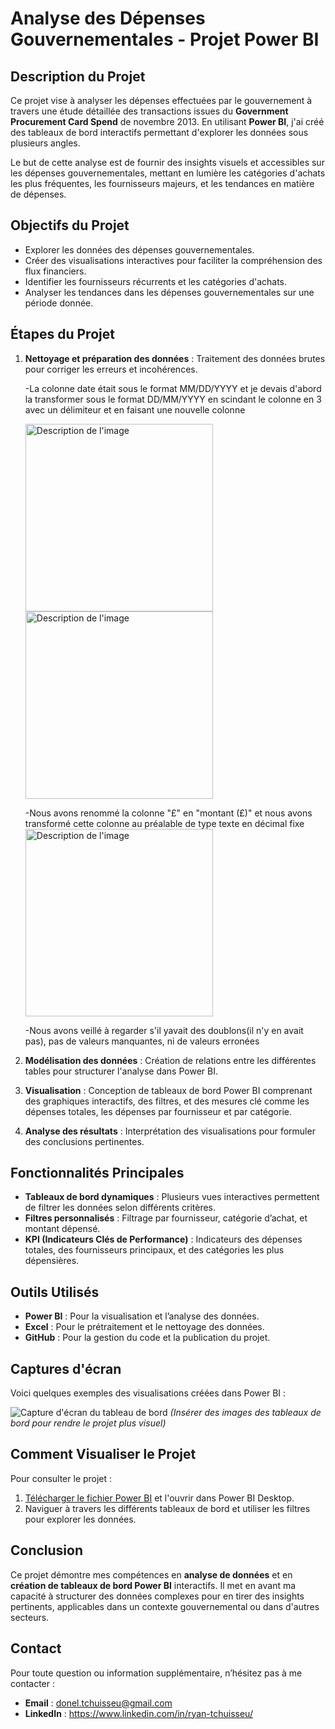# Analyse des Dépenses Gouvernementales - Projet Power BI

## Description du Projet
Ce projet vise à analyser les dépenses effectuées par le gouvernement à travers une étude détaillée des transactions issues du **Government Procurement Card Spend** de novembre 2013. En utilisant **Power BI**, j'ai créé des tableaux de bord interactifs permettant d'explorer les données sous plusieurs angles.

Le but de cette analyse est de fournir des insights visuels et accessibles sur les dépenses gouvernementales, mettant en lumière les catégories d'achats les plus fréquentes, les fournisseurs majeurs, et les tendances en matière de dépenses.

## Objectifs du Projet
- Explorer les données des dépenses gouvernementales.
- Créer des visualisations interactives pour faciliter la compréhension des flux financiers.
- Identifier les fournisseurs récurrents et les catégories d'achats.
- Analyser les tendances dans les dépenses gouvernementales sur une période donnée.

## Étapes du Projet
1. **Nettoyage et préparation des données** : Traitement des données brutes pour corriger les erreurs et incohérences.

   -La colonne date était sous le format MM/DD/YYYY et je devais d'abord la transformer sous le format DD/MM/YYYY en scindant le colonne en 3 avec un délimiteur et en faisant une nouvelle colonne
  
   <img src="https://github.com/user-attachments/assets/e8d918ab-7f77-409f-8bda-3216b1b4c943" alt="Description de l'image" width="300">

   <img src="https://github.com/user-attachments/assets/3da49a46-4fc3-4640-a486-695994331480" alt="Description de l'image" width="300">
   

   -Nous avons renommé la colonne "£" en "montant (£)" et nous avons transformé cette colonne au préalable de type texte en décimal fixe
   <img src="https://github.com/user-attachments/assets/78733526-b5ce-437f-963f-6d526221f81b" alt="Description de l'image" width="300">

   -Nous avons veillé à regarder s'il yavait des doublons(il n'y en avait pas), pas de valeurs manquantes, ni de valeurs erronées

   
3. **Modélisation des données** : Création de relations entre les différentes tables pour structurer l'analyse dans Power BI.
4. **Visualisation** : Conception de tableaux de bord Power BI comprenant des graphiques interactifs, des filtres, et des mesures clé comme les dépenses totales, les dépenses par fournisseur et par catégorie.
5. **Analyse des résultats** : Interprétation des visualisations pour formuler des conclusions pertinentes.

## Fonctionnalités Principales
- **Tableaux de bord dynamiques** : Plusieurs vues interactives permettent de filtrer les données selon différents critères.
- **Filtres personnalisés** : Filtrage par fournisseur, catégorie d’achat, et montant dépensé.
- **KPI (Indicateurs Clés de Performance)** : Indicateurs des dépenses totales, des fournisseurs principaux, et des catégories les plus dépensières.
  
## Outils Utilisés
- **Power BI** : Pour la visualisation et l’analyse des données.
- **Excel** : Pour le prétraitement et le nettoyage des données.
- **GitHub** : Pour la gestion du code et la publication du projet.

## Captures d'écran
Voici quelques exemples des visualisations créées dans Power BI :

![Capture d'écran du tableau de bord](URL_image_tableau_de_bord.png)
*(Insérer des images des tableaux de bord pour rendre le projet plus visuel)*

## Comment Visualiser le Projet
Pour consulter le projet :
1. [Télécharger le fichier Power BI](lien_vers_le_fichier.pbix) et l'ouvrir dans Power BI Desktop.
2. Naviguer à travers les différents tableaux de bord et utiliser les filtres pour explorer les données.

## Conclusion
Ce projet démontre mes compétences en **analyse de données** et en **création de tableaux de bord Power BI** interactifs. Il met en avant ma capacité à structurer des données complexes pour en tirer des insights pertinents, applicables dans un contexte gouvernemental ou dans d'autres secteurs.

## Contact
Pour toute question ou information supplémentaire, n’hésitez pas à me contacter :
- **Email** : donel.tchuisseu@gmail.com
- **LinkedIn** : https://www.linkedin.com/in/ryan-tchuisseu/

